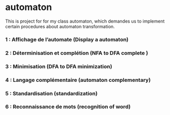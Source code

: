 # automaton

This is project for for my class automaton, which demandes us to implement certain procedures about automaton transformation.

### 1 : Affichage de l’automate (Display a automaton)
### 2 : Déterminisation et complétion (NFA to DFA complete )
### 3 : Minimisation (DFA to DFA minimization)
### 4 : Langage complémentaire (automaton complementary)
### 5 : Standardisation (standardization)
### 6 : Reconnaissance de mots (recognition of word)
